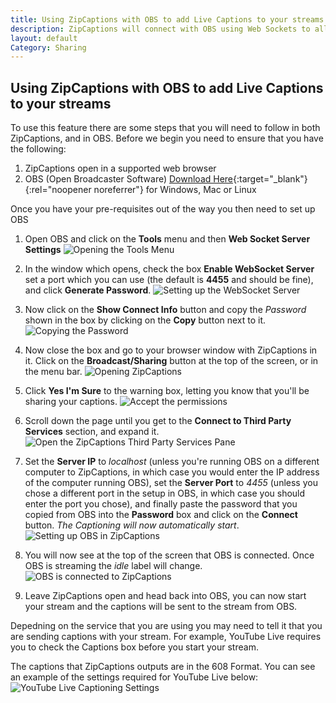 ```yaml
---
title: Using ZipCaptions with OBS to add Live Captions to your streams
description: ZipCaptions will connect with OBS using Web Sockets to allow you to add Live Captioning to your streams
layout: default
Category: Sharing
---
```

<h2>Using ZipCaptions with OBS to add Live Captions to your streams</h2>

To use this feature there are some steps that you will need to follow in both ZipCaptions, and in OBS. Before we begin you need to ensure that you have the following:

1. ZipCaptions open in a supported web browser
2. OBS (Open Broadcaster Software) [Download Here](https://obsproject.com/){:target="_blank"}{:rel="noopener noreferrer"} for Windows, Mac or Linux

Once you have your pre-requisites out of the way you then need to set up OBS

1. Open OBS and click on the **Tools** menu and then **Web Socket Server Settings**
![Opening the Tools Menu](/assets/obs_tools.png)

2. In the window which opens, check the box **Enable WebSocket Server** set a port which you can use (the default is **4455** and should be fine), and click **Generate Password**.
![Setting up the WebSocket Server](/assets/obs_socket_setup.png)

3. Now click on the **Show Connect Info** button and copy the _Password_ shown in the box by clicking on the **Copy** button next to it.
![Copying the Password](/assets/obs_password.png)

4. Now close the box and go to your browser window with ZipCaptions in it. Click on the **Broadcast/Sharing** button at the top of the screen, or in the menu bar.
![Opening ZipCaptions](/assets/zip_welcome.png)

5. Click **Yes I'm Sure** to the warning box, letting you know that you'll be sharing your captions.
![Accept the permissions](/assets/zip_permissions.png)

6. Scroll down the page until you get to the **Connect to Third Party Services** section, and expand it.
![Open the ZipCaptions Third Party Services Pane](/assets/zip_3rd_party.png)

7. Set the **Server IP** to _localhost_ (unless you're running OBS on a different computer to ZipCaptions, in which case you would enter the IP address of the computer running OBS), set the **Server Port** to _4455_ (unless you chose a different port in the setup in OBS, in which case you should enter the port you chose), and finally paste the password that you copied from OBS into the **Password** box and click on the **Connect** button. _The Captioning will now automatically start_.
![Setting up OBS in ZipCaptions](/assets/zip_obs_setup.png)

8. You will now see at the top of the screen that OBS is connected. Once OBS is streaming the _idle_ label will change.
![OBS is connected to ZipCaptions](/assets/zip_connected_obs.png)

9. Leave ZipCaptions open and head back into OBS, you can now start your stream and the captions will be sent to the stream from OBS.

Depedning on the service that you are using you may need to tell it that you are sending captions with your stream. For example, YouTube Live requires you to check the Captions box before you start your stream. 

The captions that ZipCaptions outputs are in the 608 Format. You can see an example of the settings required for YouTube Live below:
![YouTube Live Captioning Settings](/assets/youtube_live_settings.png)